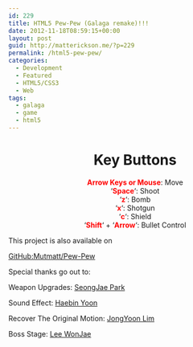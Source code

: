 ```yaml
---
id: 229
title: HTML5 Pew-Pew (Galaga remake)!!!
date: 2012-11-18T08:59:15+00:00
layout: post
guid: http://matterickson.me/?p=229
permalink: /html5-pew-pew/
categories:
  - Development
  - Featured
  - HTML5/CSS3
  - Web
tags:
  - galaga
  - game
  - html5
---
```

<link href="https://rawgithub.com/Mutmatt/Pew-Pew/v1.0/css/bootstrap-responsive.min.css" type="spreadsheet" />

<link href='https://fonts.googleapis.com/css?family=Iceland' rel='stylesheet' type='text/css' />
<script src="https://raw.githubusercontent.com/Mutmatt/Pew-Pew/tree/deprecated/js/bootstrap.min.js"></script>
<script src="https://raw.githubusercontent.com/Mutmatt/Pew-Pew/tree/deprecated/js/boss_weapon.js"></script>
<script src="https://raw.githubusercontent.com/Mutmatt/Pew-Pew/tree/deprecated/js/galaga.js"></script>
<script src="https://raw.githubusercontent.com/Mutmatt/Pew-Pew/tree/deprecated/js/jquery.min.js"></script>

<div class="footer" align="center">
  <h1 class="text-info">
    Key Buttons
  </h1>
  
  <p>
    <b style="color:red;">Arrow Keys or Mouse</b>: Move <br /> &#8216;<b style="color:red;">Space</b>&#8216;: Shoot <br /> &#8216;<b style="color:red;">z</b>&#8216;: Bomb <br /> &#8216;<b style="color:red;">x</b>&#8216;: Shotgun <br /> &#8216;<b style="color:red;">c</b>&#8216;: Shield <br /> &#8216;<b style="color:red;">Shift</b>&#8216; + &#8216;<b style="color:red;">Arrow</b>&#8216;: Bullet Control<br />
  </p>
</div><canvas id="galaga_canvas" width="400" height="400" style="background-color:black;" tabindex='1'></canvas>


<div id="img_source" style="display:none;">
  <img id="bad1" src="https://raw.githubusercontent.com/Mutmatt/pew-pew/img/tree/deprecated/bad2.png?w=750" data-recalc-dims="1" />
  <img id="bad2" src="https://raw.githubusercontent.com/Mutmatt/pew-pew/img/tree/deprecated/bad3.png?w=750" data-recalc-dims="1" />
  <img id="bad3" src="https://raw.githubusercontent.com/Mutmatt/pew-pew/img/tree/deprecated/bad1.png?w=750" data-recalc-dims="1" />
  <img id="good" src="https://raw.githubusercontent.com/Mutmatt/pew-pew/img/tree/deprecated/good.png?w=750" data-recalc-dims="1" />
  <img id="suri" src="https://raw.githubusercontent.com/Mutmatt/pew-pew/img/tree/deprecated/suri.png?w=750" data-recalc-dims="1" />
  <img id="vim" src="https://raw.githubusercontent.com/Mutmatt/pew-pew/img/tree/deprecated/vim.png?w=750" data-recalc-dims="1" />
  <img id="laser" src="https://raw.githubusercontent.com/Mutmatt/pew-pew/img/tree/deprecated/laser1.png?resize=40%2C24"  data-recalc-dims="1" />
  <img id="boss" src="https://raw.githubusercontent.com/Mutmatt/pew-pew/img/tree/deprecated/bc.png?resize=90%2C70"  data-recalc-dims="1" />
  <img id="explosion" src="https://raw.githubusercontent.com/Mutmatt/pew-pew/img/tree/deprecated/explosion1.png?w=750" data-recalc-dims="1" />
</div>
<audio id="sound0">
<source src="https://raw.githubusercontent.com/Mutmatt/pew-pew/media/tree/deprecated/galaga0.mp3"></source>
<source src="https://raw.githubusercontent.com/Mutmatt/pew-pew/media/tree/deprecated/galaga0.wav"></source> Your browser doesn&#8217;t support our audio files </audio> <audio id="sound1">
<source src="https://raw.githubusercontent.com/Mutmatt/pew-pew/media/tree/deprecated/galaga1.mp3"></source>
<source src="https://raw.githubusercontent.com/Mutmatt/pew-pew/media/tree/deprecated/galaga1.wav"></source> Your browser doesn&#8217;t support our audio files </audio> <audio id="sound2">
<source src="https://raw.githubusercontent.com/Mutmatt/pew-pew/media/tree/deprecated/galaga2.mp3"></source>
<source src="https://raw.githubusercontent.com/Mutmatt/pew-pew/media/tree/deprecated/galaga2.wav"></source> Your browser doesn&#8217;t support our audio files </audio> <audio id="sound3">
<source src="https://raw.githubusercontent.com/Mutmatt/pew-pew/media/tree/deprecated/galaga3.mp3"></source>
<source src="https://raw.githubusercontent.com/Mutmatt/pew-pew/media/tree/deprecated/galaga3.wav"></source> Your browser doesn&#8217;t support our audio files </audio> <audio id="sound4">
<source src="https://raw.githubusercontent.com/Mutmatt/pew-pew/media/tree/deprecated/galaga4.mp3"></source>
<source src="https://raw.githubusercontent.com/Mutmatt/pew-pew/media/tree/deprecated/galaga4.wav"></source> Your browser doesn&#8217;t support our audio files </audio> <audio id="sound5">
<source src="https://raw.githubusercontent.com/Mutmatt/pew-pew/media/tree/deprecated/galaga5.mp3"></source>
<source src="https://raw.githubusercontent.com/Mutmatt/pew-pew/media/tree/deprecated/galaga5.wav"></source> Your browser doesn&#8217;t support our audio files </audio> <audio id="sound6">
<source src="https://raw.githubusercontent.com/Mutmatt/pew-pew/media/tree/deprecated/galaga6.mp3"></source>
<source src="https://raw.githubusercontent.com/Mutmatt/pew-pew/media/tree/deprecated/galaga6.wav"></source> Your browser doesn&#8217;t support our audio files </audio> <audio id="sound7">
<source src="https://raw.githubusercontent.com/Mutmatt/pew-pew/media/tree/deprecated/galaga7.mp3"></source>
<source src="https://raw.githubusercontent.com/Mutmatt/pew-pew/media/tree/deprecated/galaga7.wav"></source> Your browser doesn&#8217;t support our audio files </audio> <audio id="sound8">
<source src="https://raw.githubusercontent.com/Mutmatt/pew-pew/media/tree/deprecated/galaga8.mp3"></source>
<source src="https://raw.githubusercontent.com/Mutmatt/pew-pew/media/tree/deprecated/galaga8.wav"></source> Your browser doesn&#8217;t support our audio files </audio> <audio id="sound9">
<source src="https://raw.githubusercontent.com/Mutmatt/pew-pew/media/tree/deprecated/galaga9.mp3"></source>
<source src="https://raw.githubusercontent.com/Mutmatt/pew-pew/media/tree/deprecated/galaga9.wav"></source> Your browser doesn&#8217;t support our audio files </audio> <audio id="sound11">
<source src="https://raw.githubusercontent.com/Mutmatt/pew-pew/media/tree/deprecated/galaga11.mp3"></source>
<source src="https://raw.githubusercontent.com/Mutmatt/pew-pew/media/tree/deprecated/galaga11.wav"></source> Your browser doesn&#8217;t support our audio files </audio> <audio id="sound12">
<source src="https://raw.githubusercontent.com/Mutmatt/pew-pew/media/tree/deprecated/galaga12.mp3"></source>
<source src="https://raw.githubusercontent.com/Mutmatt/pew-pew/media/tree/deprecated/galaga12.wav"></source> Your browser doesn&#8217;t support our audio files </audio> <audio id="sound13">
<source src="https://raw.githubusercontent.com/Mutmatt/pew-pew/media/tree/deprecated/galaga13.mp3"></source>
<source src="https://raw.githubusercontent.com/Mutmatt/pew-pew/media/tree/deprecated/galaga13.wav"></source> Your browser doesn&#8217;t support our audio files </audio> <audio id="sound14">
<source src="https://raw.githubusercontent.com/Mutmatt/pew-pew/media/tree/deprecated/galaga14.mp3"></source>
<source src="https://raw.githubusercontent.com/Mutmatt/pew-pew/media/tree/deprecated/galaga14.wav"></source> Your browser doesn&#8217;t support our audio files </audio> This project is also available on 

<a href="https://github.com/Mutmatt/Pew-Pew" title="HTML5 Galaga" rel="external" target="_blank">GitHub:Mutmatt/Pew-Pew</a>  


  
Special thanks go out to:
  
Weapon Upgrades: <a href="https://plus.google.com/111302679105358219806/about" target="_blank">SeongJae Park</a>
  
Sound Effect: <a href="https://plus.google.com/106958385030616827332/about" target="_blank">Haebin Yoon</a>
  
Recover The Original Motion: <a href="https://plus.google.com/111516089306509884557/about" target="_blank">JongYoon Lim</a>
  
Boss Stage: <a href="https://plus.google.com/107621265594457706915/about" target="_blank">Lee WonJae</a>